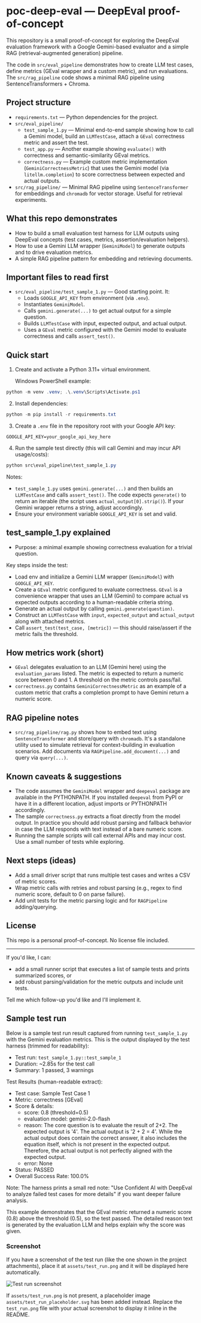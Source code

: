 # poc-deep-eval — DeepEval proof-of-concept

This repository is a small proof-of-concept for exploring the DeepEval evaluation framework with a Google Gemini-based evaluator and a simple RAG (retrieval-augmented generation) pipeline.

The code in `src/eval_pipeline` demonstrates how to create LLM test cases, define metrics (GEval wrapper and a custom metric), and run evaluations. The `src/rag_pipeline` code shows a minimal RAG pipeline using SentenceTransformers + Chroma.

## Project structure

- `requirements.txt` — Python dependencies for the project.
- `src/eval_pipeline/`
  - `test_sample_1.py` — Minimal end-to-end sample showing how to call a Gemini model, build an `LLMTestCase`, attach a `GEval` correctness metric and assert the test.
  - `test_app.py` — Another example showing `evaluate()` with correctness and semantic-similarity GEval metrics.
  - `correctness.py` — Example custom metric implementation (`GeminiCorrectnessMetric`) that uses the Gemini model (via `litellm.completion`) to score correctness between expected and actual outputs.
- `src/rag_pipeline/` — Minimal RAG pipeline using `SentenceTransformer` for embeddings and `chromadb` for vector storage. Useful for retrieval experiments.

## What this repo demonstrates

- How to build a small evaluation test harness for LLM outputs using DeepEval concepts (test cases, metrics, assertion/evaluation helpers).
- How to use a Gemini LLM wrapper (`GeminiModel`) to generate outputs and to drive evaluation metrics.
- A simple RAG pipeline pattern for embedding and retrieving documents.

## Important files to read first

- `src/eval_pipeline/test_sample_1.py` — Good starting point. It:
  - Loads `GOOGLE_API_KEY` from environment (via `.env`).
  - Instantiates `GeminiModel`.
  - Calls `gemini.generate(...)` to get actual output for a simple question.
  - Builds `LLMTestCase` with input, expected output, and actual output.
  - Uses a `GEval` metric configured with the Gemini model to evaluate correctness and calls `assert_test()`.

## Quick start

1. Create and activate a Python 3.11+ virtual environment.

   Windows PowerShell example:

```powershell
python -m venv .venv; .\.venv\Scripts\Activate.ps1
```

2. Install dependencies:

```powershell
python -m pip install -r requirements.txt
```

3. Create a `.env` file in the repository root with your Google API key:

```
GOOGLE_API_KEY=your_google_api_key_here
```

4. Run the sample test directly (this will call Gemini and may incur API usage/costs):

```powershell
python src\eval_pipeline\test_sample_1.py
```

Notes:
- `test_sample_1.py` uses `gemini.generate(...)` and then builds an `LLMTestCase` and calls `assert_test()`. The code expects `generate()` to return an iterable (the script uses `actual_output[0].strip()`). If your Gemini wrapper returns a string, adjust accordingly.
- Ensure your environment variable `GOOGLE_API_KEY` is set and valid.

## test_sample_1.py explained

- Purpose: a minimal
example showing correctness evaluation for a trivial question.

Key steps inside the test:

- Load env and initialize a Gemini LLM wrapper (`GeminiModel`) with `GOOGLE_API_KEY`.
- Create a `GEval` metric configured to evaluate correctness. `GEval` is a convenience wrapper that uses an LLM (Gemini) to compare actual vs expected outputs according to a human-readable criteria string.
- Generate an actual output by calling `gemini.generate(question)`.
- Construct an `LLMTestCase` with `input`, `expected_output` and `actual_output` along with attached metrics.
- Call `assert_test(test_case, [metric])` — this should raise/assert if the metric fails the threshold.

## How metrics work (short)

- `GEval` delegates evaluation to an LLM (Gemini here) using the `evaluation_params` listed. The metric is expected to return a numeric score between 0 and 1. A threshold on the metric controls pass/fail.
- `correctness.py` contains `GeminiCorrectnessMetric` as an example of a custom metric that crafts a completion prompt to have Gemini return a numeric score.

## RAG pipeline notes

- `src/rag_pipeline/rag.py` shows how to embed text using `SentenceTransformer` and store/query with `chromadb`. It's a standalone utility used to simulate retrieval for context-building in evaluation scenarios. Add documents via `RAGPipeline.add_document(...)` and query via `query(...)`.

## Known caveats & suggestions

- The code assumes the `GeminiModel` wrapper and `deepeval` package are available in the PYTHONPATH. If you installed `deepeval` from PyPI or have it in a different location, adjust imports or PYTHONPATH accordingly.
- The sample `correctness.py` extracts a float directly from the model output. In practice you should add robust parsing and fallback behavior in case the LLM responds with text instead of a bare numeric score.
- Running the sample scripts will call external APIs and may incur cost. Use a small number of tests while exploring.

## Next steps (ideas)

- Add a small driver script that runs multiple test cases and writes a CSV of metric scores.
- Wrap metric calls with retries and robust parsing (e.g., regex to find numeric score, default to 0 on parse failure).
- Add unit tests for the metric parsing logic and for `RAGPipeline` adding/querying.

## License

This repo is a personal proof-of-concept. No license file included.

---

If you'd like, I can:
- add a small runner script that executes a list of sample tests and prints summarized scores, or
- add robust parsing/validation for the metric outputs and include unit tests.

Tell me which follow-up you'd like and I'll implement it.

## Sample test run

Below is a sample test run result captured from running `test_sample_1.py` with the Gemini evaluation metrics. This is the output displayed by the test harness (trimmed for readability):

- Test run: `test_sample_1.py::test_sample_1`
- Duration: ~2.85s for the test call
- Summary: 1 passed, 3 warnings

Test Results (human-readable extract):

- Test case: Sample Test Case 1
- Metric: correctness [GEval]
- Score & details:
  - score: 0.8 (threshold=0.5)
  - evaluation model: gemini-2.0-flash
  - reason: The core question is to evaluate the result of 2+2. The expected output is '4'. The actual output is '2 + 2 = 4'. While the actual output does contain the correct answer, it also includes the equation itself, which is not present in the expected output. Therefore, the actual output is not perfectly aligned with the expected output.
  - error: None
- Status: PASSED
- Overall Success Rate: 100.0%

Note: The harness prints a small red note: "Use Confident AI with DeepEval to analyze failed test cases for more details" if you want deeper failure analysis.

This example demonstrates that the GEval metric returned a numeric score (0.8) above the threshold (0.5), so the test passed. The detailed reason text is generated by the evaluation LLM and helps explain why the score was given.

### Screenshot

If you have a screenshot of the test run (like the one shown in the project attachments), place it at `assets/test_run.png` and it will be displayed here automatically.

![Test run screenshot](assets/test_run.png)

If `assets/test_run.png` is not present, a placeholder image `assets/test_run_placeholder.svg` has been added instead. Replace the `test_run.png` file with your actual screenshot to display it inline in the README.
